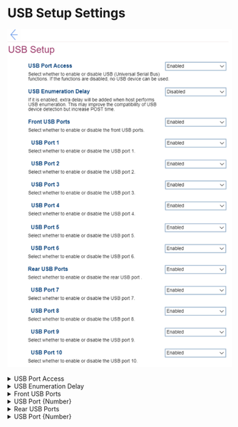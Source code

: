 # USB Setup Settings #
![](./img/usbsetup.png)

<details><summary>USB Port Access</summary>

Whether to enable or disable USB devices and all other fields for USB settings.

One of 2 possible states for USB (Universal Serial Bus) functions:

1. **Enabled** – Default.
2. Disabled.

| WMI Setting name | Values | SVP Req'd | AMD/Intel |
|:---|:---|:---|:---|
|  |  |  | Both |
</details>


<details><summary>USB Enumeration Delay</summary>

Whether extra delay is added when host performs USB enumeration.

!> May improve the compatibility of USB device detection but increase POST Time.

1. Enabled.
2. **Disabled** - Default.

| WMI Setting name | Values | SVP Req'd | AMD/Intel |
|:---|:---|:---|:---|
|  |  |  | Both |
</details>


<details><summary>Front USB Ports</summary>

Whether to enable all Front USB ports and relevant setting fields. 

One of 2 possible states for all Front USB Ports:

1. **Enabled** – Default.
2. Disabled.

| WMI Setting name | Values | SVP Req'd | AMD/Intel |
|:---|:---|:---|:---|
|  |  |  | Both |
</details>


<details><summary>USB Port {Number}</summary>
{Number} is the order number of the front USB port. 

One of 2 possible states to select per each Front USB Port:

1. **Enabled** – the corresponding Front USB Port is enabled. Default, if `Enabled` is selected in `Front USB Ports`. 
2. Disabled – the corresponding Front USB Port is disabled. 

| WMI Setting name | Values | SVP Req'd | AMD/Intel |
|:---|:---|:---|:---|
|  |  |  | Both |
</details>


<details><summary>Rear USB Ports</summary>

Whether to enable or disable all rear USB ports and relevant settings. 

One of 2 possible states for all rear USB Ports:

1. **Enabled** –  Default.
2. Disabled.

| WMI Setting name | Values | SVP Req'd | AMD/Intel |
|:---|:---|:---|:---|
|  |  |  | Both |
</details>


<details><summary>USB Port {Number}</summary>

{Number} is the number of the rear USB port (total number of ports dependent on model).

One of 2 possible states to select per each Rear USB Port:

1. **Enabled** – the corresponding Rear USB Port is enabled. Default, if `Enabled` is selected in `Rear USB Ports`. 
2. Disabled – the corresponding Rear USB Port is disabled.

| WMI Setting name | Values | SVP Req'd | AMD/Intel |
|:---|:---|:---|:---|
|  |  |  | Both |
</details>